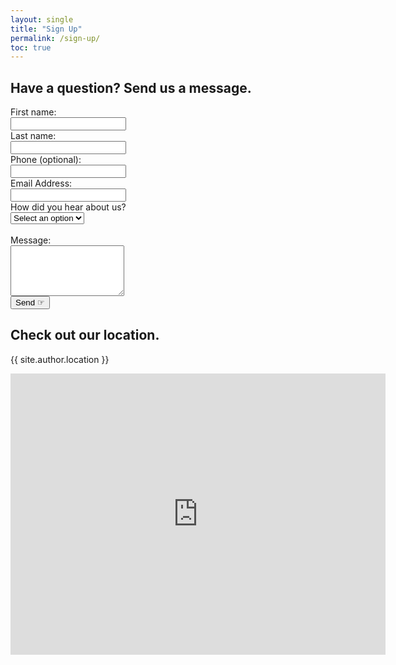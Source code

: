 ```yaml
---
layout: single
title: "Sign Up"
permalink: /sign-up/
toc: true
---
```


## Have a question? Send us a message.
<form name="gform" id="gform" enctype="text/plain" action="https://docs.google.com/forms/d/e/1FAIpQLScaDOzVj6DLXGysKfxlc3spCXieUP9FBPrBST-z4dfTWup0ZQ/formResponse?" target="hidden_iframe" onsubmit="submitted=true; return checkHoneypot();">
    <label for="entry.1954101685">First name:</label><br>
    <input type="text" name="entry.1954101685" id="entry.1954101685" required><br>
    <label for="entry.64547066">Last name:</label><br>
    <input type="text" name="entry.64547066" id="entry.64547066" required><br>
    <label for="entry.1260215090">Phone (optional):</label><br>
    <input type="text" name="entry.1260215090" id="entry.1260215090"><br>
    <label for="entry.79862662">Email Address:</label><br>
    <input type="text" name="entry.79862662" id="entry.79862662" required><br>
    <label for="entry.2021247061">How did you hear about us?</label><br>
    <select name="entry.2021247061" id="entry.2021247061" required>
        <option value="" disabled selected>Select an option</option>
        <option value="Internet Search">Internet Search</option>
        <option value="Facebook">Facebook</option>
        <option value="Instagram">Instagram</option>
        <option value="Friend/Family">Friend/Family</option>
        <option value="Other">Other</option>
    </select><br><br>
    <label for="entry.1776753278">Message:</label><br>
    <textarea name="entry.1776753278" id="entry.1776753278" rows="5" required></textarea><br>
    <!-- Honeypot field -->
    <input type="text" name="whatissevenplusfive" id="whatissevenplusfive" style="display:none;">
    <input class="btn btn--success" type="submit" value="Send ☞">
</form>

<div id="form-overlay" style="display:none;">
  <p>Submitted! We'll get back to you as soon as possible.</p>
</div>

<iframe name="hidden_iframe" id="hidden_iframe" style="display:none;" onload="if(submitted) { showOverlay(); }"></iframe>

<script>
  var submitted = false;

  function showOverlay() {
    document.getElementById('gform').style.display = 'none';
    document.getElementById('form-overlay').style.display = 'block';
  }

  function checkHoneypot() {
    var honeypot = document.getElementById('honeypot').value;
    if (honeypot) {
      // Bot submission detected
      return false;
    }
    submitted = true;
    return true;
  }
</script>

## Check out our location.
<p>{{ site.author.location }}</p>
<iframe
  src="https://www.google.com/maps/embed?pb=!1m18!1m12!1m3!1d868.8909519477683!2d-98.60527689752978!3d29.412313732774418!2m3!1f0!2f0!3f0!3m2!1i1024!2i768!4f13.1!3m3!1m2!1s0x865c5b8f4eef8061%3A0xc919ce0911a612c0!2sDarner%20-%20Parks%20and%20Recreation%20Headquarters!5e0!3m2!1sen!2sus!4v1721418768047!5m2!1sen!2sus"
  width="600"
  height="450"
  style="border:0"
  allowfullscreen=""
  loading="lazy"
></iframe>
